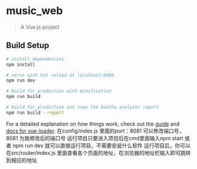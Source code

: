 # music_web

> A Vue.js project

## Build Setup

``` bash
# install dependencies
npm install

# serve with hot reload at localhost:8080
npm run dev

# build for production with minification
npm run build

# build for production and view the bundle analyzer report
npm run build --report
```

For a detailed explanation on how things work, check out the [guide](http://vuejs-templates.github.io/webpack/) and [docs for vue-loader](http://vuejs.github.io/vue-loader).
在config/index.js 里面的port：8081 可以修改端口号，8081 为我修改后的端口号
运行项目只要进入项目后在cmd里面输入npm start 或者 npm run dev 就可以直接运行项目，不需要安装什么软件
运行项目后，你可以在src/router/index.js 里面查看各个页面的地址，在浏览器的地址栏输入即可跳转到相应的地址
